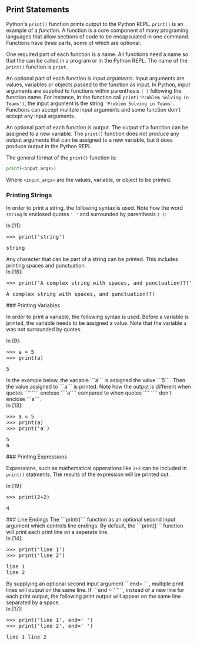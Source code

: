 
## Print Statements
Python's ```print()``` function prints output to the Python REPL. ```print()``` is an example of a _function_. A function is a core component of many programing languages that allow sections of code to be encapsulated in one command. Functions have three parts, some of which are optional. 

One required part of each function is a name. All functions need a name so that the can be called in a program or in the Python REPL. The name of the ```print()``` function is ```print```. 

An optional part of each function is input _arguments_. Input arguments are values, variables or objects passed to the function as input. In Python, input arguments are supplied to functions within parenthesis ```( )``` following the function name. For instance, in the function call ```print('Problem Solving in Teams')```, the input argument is the string ```'Problem Solving in Teams'```. Functions can accept mulitple input arguments and some function don't accept any input arguments.

An optional part of each function is output. The output of a function can be assigned to a new variable. The ```print()``` function does not produce any output arguments that can be assigned to a new variable, but it does produce output in the Python REPL. 

The general format of the ```print()``` function is:

```python
print(<input_args>)
```

Where ```<input_args>``` are the values, variable, or object to be printed. 
### Printing Strings

In order to print a string, the following syntax is used. Note how the word ```string``` is enclosed quotes ```' '``` and surrounded by parenthesis ```( )```:
<div class="cell border-box-sizing code_cell rendered">
<div class="input">
<div class="prompt input_prompt">In&nbsp;[11]:</div>
<div class="inner_cell">
    <div class="input_area">
<div class=" highlight hl-ipython3"><pre><span></span><span class="o">&gt;&gt;&gt;</span> <span class="nb">print</span><span class="p">(</span><span class="s1">&#39;string&#39;</span><span class="p">)</span>
</pre></div>

</div>
</div>
</div>

<div class="output_wrapper">
<div class="output">


<div class="output_area">

<div class="prompt"></div>


<div class="output_subarea output_stream output_stdout output_text">
<pre>string
</pre>
</div>
</div>

</div>
</div>

</div>
Any character that can be part of a string can be printed. This includes printing spaces and punctuation.
<div class="cell border-box-sizing code_cell rendered">
<div class="input">
<div class="prompt input_prompt">In&nbsp;[18]:</div>
<div class="inner_cell">
    <div class="input_area">
<div class=" highlight hl-ipython3"><pre><span></span><span class="o">&gt;&gt;&gt;</span> <span class="nb">print</span><span class="p">(</span><span class="s1">&#39;A complex string with spaces, and punctuation!?!&#39;</span><span class="p">)</span>
</pre></div>

</div>
</div>
</div>

<div class="output_wrapper">
<div class="output">


<div class="output_area">

<div class="prompt"></div>


<div class="output_subarea output_stream output_stdout output_text">
<pre>A complex string with spaces, and punctuation!?!
</pre>
</div>
</div>

</div>
</div>

</div>
### Printing Variables

In order to print a variable, the following syntax is used. Before a variable is printed, the variable needs to be assigned a value. Note that the variable ```a``` was not surrounded by quotes. 
<div class="cell border-box-sizing code_cell rendered">
<div class="input">
<div class="prompt input_prompt">In&nbsp;[9]:</div>
<div class="inner_cell">
    <div class="input_area">
<div class=" highlight hl-ipython3"><pre><span></span><span class="o">&gt;&gt;&gt;</span> <span class="n">a</span> <span class="o">=</span> <span class="mi">5</span>
<span class="o">&gt;&gt;&gt;</span> <span class="nb">print</span><span class="p">(</span><span class="n">a</span><span class="p">)</span>
</pre></div>

</div>
</div>
</div>

<div class="output_wrapper">
<div class="output">


<div class="output_area">

<div class="prompt"></div>


<div class="output_subarea output_stream output_stdout output_text">
<pre>5
</pre>
</div>
</div>

</div>
</div>

</div>
In the example below, the variable ```a``` is assigned the value ```5```. Then the value assigned to ```a``` is printed. Note how the output is different when quotes ```' '``` enclose ```'a'``` compared to when quotes ```' '``` don't enclose ```a```.
<div class="cell border-box-sizing code_cell rendered">
<div class="input">
<div class="prompt input_prompt">In&nbsp;[13]:</div>
<div class="inner_cell">
    <div class="input_area">
<div class=" highlight hl-ipython3"><pre><span></span><span class="o">&gt;&gt;&gt;</span> <span class="n">a</span> <span class="o">=</span> <span class="mi">5</span>
<span class="o">&gt;&gt;&gt;</span> <span class="nb">print</span><span class="p">(</span><span class="n">a</span><span class="p">)</span>
<span class="o">&gt;&gt;&gt;</span> <span class="nb">print</span><span class="p">(</span><span class="s1">&#39;a&#39;</span><span class="p">)</span>
</pre></div>

</div>
</div>
</div>

<div class="output_wrapper">
<div class="output">


<div class="output_area">

<div class="prompt"></div>


<div class="output_subarea output_stream output_stdout output_text">
<pre>5
a
</pre>
</div>
</div>

</div>
</div>

</div>
### Printing Expressions

Expressions, such as mathematical opperations like ```2+2``` can be included in ```print()``` statments. The results of the expression will be printed out. 
<div class="cell border-box-sizing code_cell rendered">
<div class="input">
<div class="prompt input_prompt">In&nbsp;[19]:</div>
<div class="inner_cell">
    <div class="input_area">
<div class=" highlight hl-ipython3"><pre><span></span><span class="o">&gt;&gt;&gt;</span> <span class="nb">print</span><span class="p">(</span><span class="mi">2</span><span class="o">+</span><span class="mi">2</span><span class="p">)</span>
</pre></div>

</div>
</div>
</div>

<div class="output_wrapper">
<div class="output">


<div class="output_area">

<div class="prompt"></div>


<div class="output_subarea output_stream output_stdout output_text">
<pre>4
</pre>
</div>
</div>

</div>
</div>

</div>
### Line Endings
The ```print()``` function as an optional second input argument which controls line endings. By default, the ```print()``` function will print each print line on a seperate line.
<div class="cell border-box-sizing code_cell rendered">
<div class="input">
<div class="prompt input_prompt">In&nbsp;[14]:</div>
<div class="inner_cell">
    <div class="input_area">
<div class=" highlight hl-ipython3"><pre><span></span><span class="o">&gt;&gt;&gt;</span> <span class="nb">print</span><span class="p">(</span><span class="s1">&#39;line 1&#39;</span><span class="p">)</span>
<span class="o">&gt;&gt;&gt;</span> <span class="nb">print</span><span class="p">(</span><span class="s1">&#39;line 2&#39;</span><span class="p">)</span>
</pre></div>

</div>
</div>
</div>

<div class="output_wrapper">
<div class="output">


<div class="output_area">

<div class="prompt"></div>


<div class="output_subarea output_stream output_stdout output_text">
<pre>line 1
line 2
</pre>
</div>
</div>

</div>
</div>

</div>
By supplying an optional second input argument ```end= ```, multiple print lines will output on the same line. If ```end = ' '```, instead of a new line for each print output, the following print output will appear on the same line separated by a space.
<div class="cell border-box-sizing code_cell rendered">
<div class="input">
<div class="prompt input_prompt">In&nbsp;[17]:</div>
<div class="inner_cell">
    <div class="input_area">
<div class=" highlight hl-ipython3"><pre><span></span><span class="o">&gt;&gt;&gt;</span> <span class="nb">print</span><span class="p">(</span><span class="s1">&#39;line 1&#39;</span><span class="p">,</span> <span class="n">end</span><span class="o">=</span><span class="s1">&#39; &#39;</span><span class="p">)</span>
<span class="o">&gt;&gt;&gt;</span> <span class="nb">print</span><span class="p">(</span><span class="s1">&#39;line 2&#39;</span><span class="p">,</span> <span class="n">end</span><span class="o">=</span><span class="s1">&#39; &#39;</span><span class="p">)</span>
</pre></div>

</div>
</div>
</div>

<div class="output_wrapper">
<div class="output">


<div class="output_area">

<div class="prompt"></div>


<div class="output_subarea output_stream output_stdout output_text">
<pre>line 1 line 2 </pre>
</div>
</div>

</div>
</div>

</div>
 

